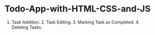 # Todo-App-with-HTML-CSS-and-JS
1. Task Addition. 2. Task Editing. 3. Marking Task as Completed. 4. Deleting Tasks.
